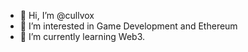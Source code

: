 - 👋 Hi, I’m @cullvox
- 👀 I’m interested in Game Development and Ethereum
- 🌱 I’m currently learning Web3.

<!---
cullvox/cullvox is a ✨ special ✨ repository because its `README.md` (this file) appears on your GitHub profile.
You can click the Preview link to take a look at your changes.
--->
